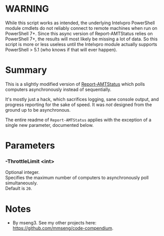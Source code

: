 # WARNING
While this script works as intended, the underlying Intelvpro PowerShell module cmdlets do not reliably connect to remote machines when run on PowerShell 7+. Since this async version of Report-AMTStatus relies on PowerShell 7+, the results will most likely be missing a lot of data. So this script is more or less useless until the Intelvpro module actually supports PowerShell > 5.1 (who knows if that will ever happen).

# Summary
This is a slightly modified version of [Report-AMTStatus](https://github.com/engrit-illinois/Report-AMTStatus) which polls computers asynchronously instead of sequentially.  

It's mostly just a hack, which sacrifices logging, sane console output, and progress reporting for the sake of speed. It was _not_ designed from the ground up to be asynchronous.  

The entire readme of `Report-AMTStatus` applies with the exception of a single new parameter, documented below.  

# Parameters

### -ThrottleLimit \<int\>
Optional integer.  
Specifies the maximum number of computers to asynchronously poll simultaneously.  
Default is `20`.

# Notes
- By mseng3. See my other projects here: https://github.com/mmseng/code-compendium.
